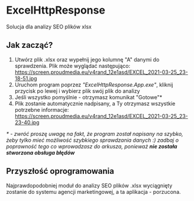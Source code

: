 # ExcelHttpResponse
 Solucja dla analizy SEO plików xlsx

## Jak zacząć?
1. Utwórz plik .xlsx oraz wypełnij jego kolumnę "A" danymi do sprawdzenia. Plik może wyglądać następująco: https://screen.proudmedia.eu/v4rand_12e1asd/EXCEL_2021-03-25_23-18-51.jpg
2. Uruchom program poprzez _"ExcelHttpResponse.App.exe"_, kliknij przycisk po lewej i wybierz plik swój plik do analizy
3. Jeśli wszystko pomyślnie - otrzymasz komunikat "Gotowe"*
4. Plik zostanie automatycznie nadpisany, a Ty otrzymasz wszystkie potrzebne informacje: https://screen.proudmedia.eu/v4rand_12e1asd/EXCEL_2021-03-25_23-23-40.jpg

_* - zwróć proszę uwagę na fakt, że program został napisany na szybko, żeby tylko mieć możliwość szybkiego sprawdzania danych :) zadbaj o poprawność tego co wprowadzasz do arkusza, ponieważ **nie została stworzona obsługa błędów**_

## Przyszłość oprogramowania
Najprawdopodobniej moduł do analizy SEO plików .xlsx wyciągnięty zostanie do systemu agencji marketingowej, a ta aplikacja - porzucona.
